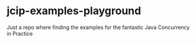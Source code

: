 jcip-examples-playground
========================

Just a repo where finding the examples for the fantastic Java Concurrency in Practice
